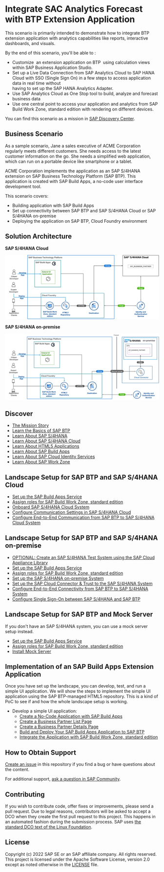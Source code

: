 # Integrate SAC Analytics Forecast with BTP Extension Application

This scenario is primarily intended to demonstrate how to integrate BTP extension application with analytics capabilities like reports, interactive dashboards, and visuals.

By the end of this scenario, you'll be able to :

* Customize  an extension application on BTP  using calculation views  within SAP Business Application Studio.
* Set up a Live Data Connection from SAP Analytics Cloud to SAP HANA Cloud with SSO (Single Sign On) in a few steps to access application data in real time without   
  having to set up the SAP HANA Analytics Adapter.
* Use SAP Analytics Cloud as One Stop tool to build, analyze and forecast business data
* Use one central point to access your application and analytics from SAP Build Work Zone, standard edition with rendering on different devices.

You can find this scenario as a mission in [SAP Discovery Center](https://discovery-center.cloud.sap/missiondetail/4024/4228/).

## Business Scenario

As a sample scenario, Jane a sales executive of ACME Corporation regularly meets different customers. She needs access to the latest customer information on the go. She needs a simplified web application, which can run on a portable device like smartphone or a tablet.

ACME Corporation implements the application as an SAP S/4HANA extension on SAP Business Technology Platform (SAP BTP). This application is created with SAP Build Apps, a no-code user interface development tool.

This scenario covers:

* Building application with SAP Build Apps
* Set up connectivity between SAP BTP and SAP S/4HANA Cloud or SAP S/4HANA on-premise
* Deploying the application on SAP BTP, Cloud Foundry environment

## Solution Architecture

**SAP S/4HANA Cloud**

 ![Solution Architecture](./discover/images/ScenarioArchitecture.png)

**SAP S/4HANA on-premise**

 ![Solution Architecture](./discover/images/s4hop.png)

## Discover

* [The Mission Story](discover/business-story.md)
* [Learn the Basics of SAP BTP](https://github.com/SAP-samples/cloud-extension-html5-sample/blob/mission/mission/discover/BTP.md)
* [Learn About SAP S/4HANA](https://github.com/SAP-samples/cloud-extension-html5-sample/blob/mission/mission/discover/S4H.md)
* [Learn About SAP S/4HANA Cloud](./discover/S4HC.md)
* [Learn About HTML5 Applications](https://github.com/SAP-samples/cloud-extension-html5-sample/blob/mission/mission/discover/HTML5.md)
* [Learn About SAP Build Apps](./discover/AppGyver.md)
* [Learn About SAP Cloud Identity Services](https://github.com/SAP-samples/cloud-extension-html5-sample/blob/mission/mission/discover/IAS.md)
* [Learn About SAP Work Zone](https://github.com/SAP-samples/cloud-extension-html5-sample/blob/mission/mission/discover/Launchpad.md)



## Landscape Setup for SAP BTP and SAP S/4HANA Cloud

  - [Set up the SAP Build Apps Service](./setup/btp/SAPBUILD.md)
  - [Assign roles for SAP Build Work Zone, standard edition](./setup/launchpad/README.md)
  - [Onboard SAP S/4HANA Cloud System](./setup/s4hc-onboarding/README.md)
  - [Configure Communication Settings in SAP S/4HANA Cloud](./setup/s4hc-setup/setup-s4hc-system.md)
  - [Configure End-to-End Communication from SAP BTP to SAP S/4HANA Cloud System](./connectivity/end-to-end-connection.md)
  
## Landscape Setup for SAP BTP and SAP S/4HANA on-premise
  - [OPTIONAL: Create an SAP S/4HANA Test System using the SAP Cloud Appliance Library](https://github.com/SAP-samples/cloud-extension-ecc-business-process/blob/mission/mission/cal-setup/CALS4H.md)
  - [Set up the SAP Build Apps Service](./setup/btp/SAPBUILD.md)
  - [Assign roles for SAP Build Work Zone, standard edition](./setup/launchpad/README.md)
  - [Set up the SAP S/4HANA on-premise System](https://github.com/SAP-samples/cloud-extension-html5-sample/blob/mission/mission/s4h-setup/README.md)
  - [Set up the SAP Cloud Connector & Trust to the SAP S/4HANA System](https://github.com/SAP-samples/cloud-extension-html5-sample/blob/mission/mission/cloud-connector/README.md)
  - [Configure End-to-End Connectivity from SAP BTP to SAP S/4HANA System](./connectivity/s4hpp-connection.md)
  - [Configure Single Sign-On between SAP S/4HANA and SAP BTP](https://github.com/SAP-samples/cloud-extension-html5-sample/blob/mission/mission/custom-idp/README.md)
  
  
## Landscape Setup for SAP BTP and Mock Server

If you don't have an SAP S/4HANA system, you can use a mock server setup instead.

  - [Set up the SAP Build Apps Service](./setup/btp/SAPBUILD.md)
  - [Assign roles for SAP Build Work Zone, standard edition](./setup/launchpad/README.md)
  - [Install Mock Server](./setup/mock/README.md)


## Implementation of an SAP Build Apps Extension Application

Once you have set up the landscape, you can develop, test, and run a simple UI application. We will show the steps to implement the simple UI application using the SAP BTP-managed HTML5 repository. This is a kind of PoC to see if and how the whole landscape setup is working.

* Develop a simple UI application:
  * [Create a No-Code Application with SAP Build Apps](./create-application/develop/README.md)
  * [Create a Business Partner List Page](./create-application/develop/ListPage/README.md)
  * [Create a Business Partner Details Page](./create-application/develop/DetailsPage/README.md)
  * [Build and Deploy Your SAP Build Apps Application to SAP BTP](./create-application/deploy/README.md)
  * [Integrate the Application with SAP Build Work Zone, standard edition](./create-application/workzone/README.md)

## How to Obtain Support

[Create an issue](https://github.com/SAP-samples/btp-s4hana-nocode-extension/issues) in this repository if you find a bug or have questions about the content.

For additional support, [ask a question in SAP Community](https://answers.sap.com/questions/ask.html).

## Contributing

If you wish to contribute code, offer fixes or improvements, please send a pull request. Due to legal reasons, contributors will be asked to accept a DCO when they create the first pull request to this project. This happens in an automated fashion during the submission process. SAP uses [the standard DCO text of the Linux Foundation](https://developercertificate.org/).

## License

Copyright (c) 2022 SAP SE or an SAP affiliate company. All rights reserved. This project is licensed under the Apache Software License, version 2.0 except as noted otherwise in the [LICENSE](LICENSE) file.
